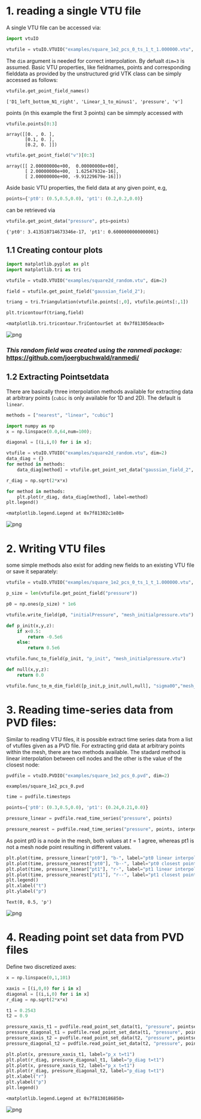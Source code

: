 # 1. reading a single VTU file

A single VTU file can be accessed via:


```python
import vtuIO
```


```python
vtufile = vtuIO.VTUIO("examples/square_1e2_pcs_0_ts_1_t_1.000000.vtu", dim=2)
```

The `dim` argument is needed for correct interpolation. By defualt `dim=3` is assumed.
Basic VTU properties, like fieldnames, points and corresponding fielddata as provided by the unstructured grid VTK class can be simply accessed as follows: 


```python
vtufile.get_point_field_names()
```




    ['D1_left_bottom_N1_right', 'Linear_1_to_minus1', 'pressure', 'v']



points (in this example the first 3 points) can be simmply accessed with


```python
vtufile.points[0:3]
```




    array([[0. , 0. ],
           [0.1, 0. ],
           [0.2, 0. ]])




```python
vtufile.get_point_field("v")[0:3]
```




    array([[ 2.00000000e+00,  0.00000000e+00],
           [ 2.00000000e+00,  1.62547932e-16],
           [ 2.00000000e+00, -9.91229679e-16]])



Aside basic VTU properties, the field data at any given point, e.g,


```python
points={'pt0': (0.5,0.5,0.0), 'pt1': (0.2,0.2,0.0)} 
```

can be retrieved via


```python
vtufile.get_point_data("pressure", pts=points)
```




    {'pt0': 3.413510714673346e-17, 'pt1': 0.6000000000000001}



## 1.1 Creating contour plots


```python
import matplotlib.pyplot as plt
import matplotlib.tri as tri
```


```python
vtufile = vtuIO.VTUIO("examples/square2d_random.vtu", dim=2)
```


```python
field = vtufile.get_point_field("gaussian_field_2");
```


```python
triang = tri.Triangulation(vtufile.points[:,0], vtufile.points[:,1])
```


```python
plt.tricontourf(triang,field)
```




    <matplotlib.tri.tricontour.TriContourSet at 0x7f81305deac0>




    
![png](output_17_1.png)
    


### _This random field was created using the ranmedi package:_ https://github.com/joergbuchwald/ranmedi/

## 1.2 Extracting Pointsetdata

There are basically three interpolation methods available for extracting data at arbitrary points (`cubic` is only available for 1D and 2D). The default is `linear`.


```python
methods = ["nearest", "linear", "cubic"]
```


```python
import numpy as np
x = np.linspace(0.0,64,num=100);
```


```python
diagonal = [(i,i,0) for i in x];
```


```python
vtufile = vtuIO.VTUIO("examples/square2d_random.vtu", dim=2)
data_diag = {}
for method in methods:
    data_diag[method] = vtufile.get_point_set_data("gaussian_field_2", pointsetarray=diagonal, interpolation_method=method)
```


```python
r_diag = np.sqrt(2*x*x)
```


```python
for method in methods:
    plt.plot(r_diag, data_diag[method], label=method)
plt.legend()
```




    <matplotlib.legend.Legend at 0x7f81302c1e80>




    
![png](output_25_1.png)
    


# 2. Writing VTU files
some simple methods also exist for adding new fields to an existing VTU file or save it separately:


```python
vtufile = vtuIO.VTUIO("examples/square_1e2_pcs_0_ts_1_t_1.000000.vtu", dim=2)
```


```python
p_size = len(vtufile.get_point_field("pressure"))
```


```python
p0 = np.ones(p_size) * 1e6
```


```python
vtufile.write_field(p0, "initialPressure", "mesh_initialpressure.vtu")
```


```python
def p_init(x,y,z):
    if x<0.5:
        return -0.5e6
    else:
        return 0.5e6
```


```python
vtufile.func_to_field(p_init, "p_init", "mesh_initialpressure.vtu")
```


```python
def null(x,y,z):
    return 0.0
```


```python
vtufile.func_to_m_dim_field([p_init,p_init,null,null], "sigma00","mesh_initialpressure.vtu")
```

# 3. Reading time-series data from PVD files:

Similar to reading VTU files, it is possible extract time series data from a list of vtufiles given as a PVD file. For extracting grid data at arbitrary points within the mesh, there are two methods available. The stadard method is linear interpolation between cell nodes and the other is the value of the closest node:


```python
pvdfile = vtuIO.PVDIO("examples/square_1e2_pcs_0.pvd", dim=2)
```

    examples/square_1e2_pcs_0.pvd



```python
time = pvdfile.timesteps
```


```python
points={'pt0': (0.3,0.5,0.0), 'pt1': (0.24,0.21,0.0)}
```


```python
pressure_linear = pvdfile.read_time_series("pressure", points)
```


```python
pressure_nearest = pvdfile.read_time_series("pressure", points, interpolation_method="nearest")
```

As point pt0 is a node in the mesh, both values at $t=1$ agree, whereas pt1 is not a mesh node point resulting in different values.


```python
plt.plot(time, pressure_linear["pt0"], "b-", label="pt0 linear interpolated")
plt.plot(time, pressure_nearest["pt0"], "b--", label="pt0 closest point value")
plt.plot(time, pressure_linear["pt1"], "r-", label="pt1 linear interpolated")
plt.plot(time, pressure_nearest["pt1"], "r--", label="pt1 closest point value")
plt.legend()
plt.xlabel("t")
plt.ylabel("p")
```




    Text(0, 0.5, 'p')




    
![png](output_42_1.png)
    


# 4. Reading point set data from PVD files

Define two discretized axes:


```python
x = np.linspace(0,1,101)
```


```python
xaxis = [(i,0,0) for i in x]
diagonal = [(i,i,0) for i in x]
r_diag = np.sqrt(2*x*x)
```


```python
t1 = 0.2543
t2 = 0.9
```


```python
pressure_xaxis_t1 = pvdfile.read_point_set_data(t1, "pressure", pointsetarray=xaxis)
pressure_diagonal_t1 = pvdfile.read_point_set_data(t1, "pressure", pointsetarray=diagonal)
pressure_xaxis_t2 = pvdfile.read_point_set_data(t2, "pressure", pointsetarray=xaxis)
pressure_diagonal_t2 = pvdfile.read_point_set_data(t2, "pressure", pointsetarray=diagonal)
```


```python
plt.plot(x, pressure_xaxis_t1, label="p_x t=t1")
plt.plot(r_diag, pressure_diagonal_t1, label="p_diag t=t1")
plt.plot(x, pressure_xaxis_t2, label="p_x t=t1")
plt.plot(r_diag, pressure_diagonal_t2, label="p_diag t=t1")
plt.xlabel("r")
plt.ylabel("p")
plt.legend()
```




    <matplotlib.legend.Legend at 0x7f8130186850>




    
![png](output_48_1.png)
    



```python

```
